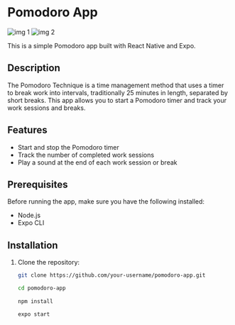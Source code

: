 
# Pomodoro App

![img 1](https://github.com/cellamarematias/pomodoro-app/assets/88092713/28feabc8-e272-48fa-bdf5-1ba95f9a052f)
![img 2](https://github.com/cellamarematias/pomodoro-app/assets/88092713/7fc7bcea-e06d-4153-bbc6-daabc0cdc2fa)

This is a simple Pomodoro app built with React Native and Expo.

## Description

The Pomodoro Technique is a time management method that uses a timer to break work into intervals, traditionally 25 minutes in length, separated by short breaks. This app allows you to start a Pomodoro timer and track your work sessions and breaks.

## Features

- Start and stop the Pomodoro timer
- Track the number of completed work sessions
- Play a sound at the end of each work session or break

## Prerequisites

Before running the app, make sure you have the following installed:

- Node.js
- Expo CLI

## Installation

1. Clone the repository:

   ```bash
   git clone https://github.com/your-username/pomodoro-app.git

   cd pomodoro-app
    
   npm install
   
   expo start

```

